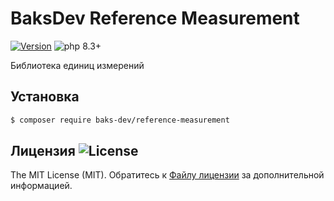 # BaksDev Reference Measurement

[![Version](https://img.shields.io/badge/version-7.1.0-blue)](https://github.com/baks-dev/reference-measurement/releases)
![php 8.3+](https://img.shields.io/badge/php-min%208.3-red.svg)

Библиотека единиц измерений

## Установка

``` bash
$ composer require baks-dev/reference-measurement
```

## Лицензия ![License](https://img.shields.io/badge/MIT-green)

The MIT License (MIT). Обратитесь к [Файлу лицензии](LICENSE.md) за дополнительной информацией.

